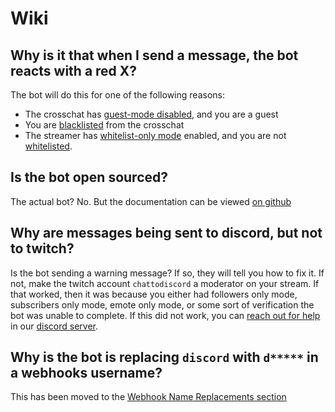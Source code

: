 # Wiki

## Why is it that when I send a message, the bot reacts with a red X?

The bot will do this for one of the following reasons:

- The crosschat has [guest-mode disabled](/#guest-only-mode), and you are a guest
- You are [blacklisted](/#blacklist) from the crosschat
- The streamer has [whitelist-only mode](/#whitelist) enabled, and you are not [whitelisted](/#whitelist).

## Is the bot open sourced?

The actual bot? No. But the documentation can be viewed [on github](https://github.com/cibere/chattotwitch-docs)

## Why are messages being sent to discord, but not to twitch?

Is the bot sending a warning message? If so, they will tell you how to fix it. If not, make the twitch account `chattodiscord` a moderator on your stream. If that worked, then it was because you either had followers only mode, subscribers only mode, emote only mode, or some sort of verification the bot was unable to complete. If this did not work, you can [reach out for help](https://discord.com/channels/986344051110473769/1019750029973540865) in our [discord server](https://discord.gg/pP4mKKbRvk).

## Why is the bot is replacing `discord` with `d*****` in a webhooks username?

This has been moved to the [Webhook Name Replacements section](/#webhook-name-replacements)
